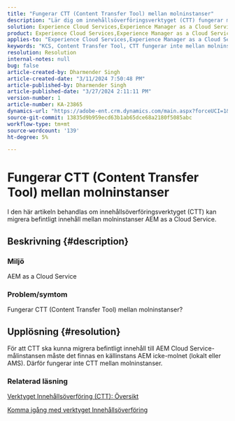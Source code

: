 ```yaml
---
title: "Fungerar CTT (Content Transfer Tool) mellan molninstanser"
description: "Lär dig om innehållsöverföringsverktyget (CTT) fungerar mellan molninstanser på AEM as a Cloud Service."
solution: Experience Cloud Services,Experience Manager as a Cloud Service
product: Experience Cloud Services,Experience Manager as a Cloud Service
applies-to: "Experience Cloud Services,Experience Manager as a Cloud Service"
keywords: "KCS, Content Transfer Tool, CTT fungerar inte mellan molninstanser, AEM as a Cloud Service"
resolution: Resolution
internal-notes: null
bug: false
article-created-by: Dharmender Singh
article-created-date: "3/11/2024 7:50:48 PM"
article-published-by: Dharmender Singh
article-published-date: "3/27/2024 2:11:11 PM"
version-number: 1
article-number: KA-23865
dynamics-url: "https://adobe-ent.crm.dynamics.com/main.aspx?forceUCI=1&pagetype=entityrecord&etn=knowledgearticle&id=f8280fa6-e0df-ee11-904c-6045bd05e816"
source-git-commit: 13835d9b959ecd63b1ab65dce68a2180f5085abc
workflow-type: tm+mt
source-wordcount: '139'
ht-degree: 5%

---
```


# Fungerar CTT (Content Transfer Tool) mellan molninstanser


I den här artikeln behandlas om innehållsöverföringsverktyget (CTT) kan migrera befintligt innehåll mellan molninstanser AEM as a Cloud Service.

## Beskrivning {#description}


### Miljö

AEM as a Cloud Service

### Problem/symtom

Fungerar CTT (Content Transfer Tool) mellan molninstanser?


## Upplösning {#resolution}


För att CTT ska kunna migrera befintligt innehåll till AEM Cloud Service-målinstansen måste det finnas en källinstans AEM icke-molnet (lokalt eller AMS). Därför fungerar inte CTT mellan molninstanser.

### Relaterad läsning

[Verktyget Innehållsöverföring (CTT): Översikt](https://experienceleague.adobe.com/en/docs/experience-manager-cloud-service/content/migration-journey/cloud-migration/content-transfer-tool/overview-content-transfer-tool)

[Komma igång med verktyget Innehållsöverföring](https://experienceleague.adobe.com/docs/experience-manager-cloud-service/content/migration-journey/cloud-migration/content-transfer-tool/getting-started-content-transfer-tool.html?lang=en)
